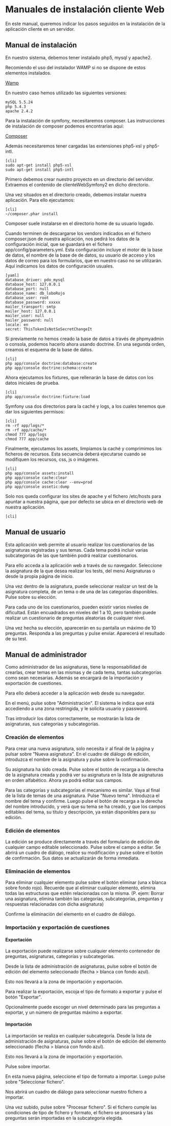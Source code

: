 # Manuales de instalación cliente Web #

En este manual, queremos indicar los pasos seguidos en la instalación de la aplicación cliente en un servidor.


## Manual de instalación  ##

En nuestro sistema, debemos tener instalado php5, mysql y apache2. 

Recomiendo el uso del instalador WAMP si no se dispone de estos elementos instalados.

[Wamp](http://www.wampserver.com/en/)

En nuestro caso hemos utilizado las siguientes versiones:

	mySQL 5.5.24
	php 5.4.3
	apache 2.4.2

Para la instalación de symfony, necesitaremos composer.
Las instrucciones de instalación de composer podemos encontrarlas aquí:

[Composer](http://getcomposer.org/)

Además necesitaremos tener cargadas las extensiones php5-xsl y php5-intl.

	[cli]
	sudo apt-get install php5-xsl
	sudo apt-get install php5-intl


Primero debemos crear nuestro proyecto en un directorio del servidor. Extraemos el contenido de clienteWebSymfony2 en dicho directorio.

Una vez situados en el directorio creado, debemos instalar nuestra aplicación. Para ello ejecutamos:

	[cli]
	~/composer.phar install

Composer suele instalarse en el directorio home de su usuario logado.

Cuando terminen de descargarse los vendors indicados en el fichero composer.json de nuestra aplicación, nos pedirá los datos de la configuración inicial, que se guardará en el fichero app/config/parameters.yml. Esta configuración incluye el motor de la base de datos, el nombre de la base de de datos, su usuario de acceso y los datos de correo para los formularios, que en nuestro caso no se utilizarán. Aquí indicamos los datos de configuración usuales.

	[yaml]
    database_driver: pdo_mysql
    database_host: 127.0.0.1
    database_port: null
    database_name: db_loboRojo
    database_user: root
    database_password: xxxxx
    mailer_transport: smtp
    mailer_host: 127.0.0.1
    mailer_user: null
    mailer_password: null
    locale: en
    secret: ThisTokenIsNotSoSecretChangeIt


Si previamente no hemos creado la base de datos a través de phpmyadmin o consola, podemos hacerlo ahora usando doctrine. En una segunda orden, creamos el esquema de la base de datos.

	[cli]
	php app/console doctrine:database:create
	php app/console doctrine:schema:create


Ahora ejecutamos los fixtures, que rellenarán la base de datos con los datos iniciales de prueba.

	[cli]
	php app/console doctrine:fixture:load

Symfony usa dos directorios para la caché y logs, a los cuales tenemos que dar los siguientes permisos:

	[cli]
	rm -rf app/logs/*
	rm -rf app/cache/*
	chmod 777 app/logs
	chmod 777 app/cache

Finalmente, ejecutamos los assets, limpiamos la caché y comprimimos los ficheros de recursos. Esta secuencia deberá ejecutarse cuando se modifiquen los recursos, css, js o imágenes.

	[cli]
	php app/console assets:install
	php app/console cache:clear
	php app/console cache:clear --env=prod
	php app/console assetic:dump


Solo nos queda configurar los sites de apache y el fichero /etc/hosts para apuntar a nuestra página, que por defecto se ubica en el directorio web de nuestra aplicación.

    [cli]

## Manual de usuario ##

Esta aplicación web permite al usuario realizar los cuestionarios de las asignaturas registradas y sus temas. Cada tema podrá incluir varias subcategorías de las que también podrá realizar cuestionarios.

Para ello acceda a la aplicación web a través de su navegador. Seleccione la asignatura de la que desea realizar los tests, del menú Asignaturas o desde la propia página de inicio.

Una vez dentro de la asignatura, puede seleccionar realizar un test de la asignatura completa, de un tema o de una de las categorías disponibles. Pulse sobre su elección.

Para cada uno de los cuestionarios, pueden existir varios niveles de dificultad. Están encuadrados en niveles del 1 a 10, pero también puede realizar un cuestionario de preguntas aleatorias de cualquier nivel.

Una vez hecha su elección, aparecerán en su pantalla un máximo de 10 preguntas. Responda a las preguntas y pulse enviar. Aparecerá el resultado de su test.


## Manual de administrador ##

Como administrador de las asignaturas, tiene la responsabilidad de crearlas, crear temas en las mismas y de cada tema, tantas subcategorías como sean necesarias.
Además se encargará de la importación y exportación de cuestiones.

Para ello deberá acceder a la aplicación web desde su navegador.

En el menú, pulse sobre "Administración".
El sistema le indica que está accediendo a una zona restringida, y le solicita usuario y password.

Tras introducir los datos correctamente, se mostrarán la lista de asignaturas, sus categorías y subcategorías.


### Creación de elementos ###

Para crear una nueva asignatura, solo necesita ir al final de la página y pulsar sobre "Nueva asignatura". En el cuadro de diálogo de edición, introduzca el nombre de la asignatura y pulse sobre la confirmación.

Su asignatura ha sido creada. Pulse sobre el botón de recarga a la derecha de la asignatura creada y podrá ver su asignatura en la lista de asignaturas en orden alfabético. Ahora ya podrá editar sus campos.

Para las categorías y subcategorías el mecanismo es similar. Vaya al final de la lista de temas de una asignatura. Pulse "Nuevo tema". Introduzca el nombre del tema y confirme. Luego pulse el botón de recarga a la derecha del nombre introducido, y verá que su tema se ha creado, y que los campos editables del tema, su título y descripción, ya están disponibles para su edición.


### Edición de elementos ###

La edición se produce directamente a través del formulario de edición de cualquier campo editable seleccionado. Pulse sobre el campo a editar. Se abrirá un cuadro de diálogo, realice su modificación y pulse sobre el botón de confirmación. Sus datos se actualizarán de forma inmediata.


### Eliminación de elementos ###

Para eliminar cualquier elemento pulse sobre el botón eliminar (una x blanca sobre fondo rojo). Recuerde que al eliminar cualquier elemento, elimina todas las estructuras que estén relacionadas con la misma. (P. ejem: Borrar una asignatura, elimina también las categorías, subcategorías, preguntas y respuestas relacionadas con dicha asignatura)

Confirme la eliminación del elemento en el cuadro de diálogo.


### Importación y exportación de cuestiones ###

#### Exportación ####

La exportación puede realizarse sobre cualquier elemento contenedor de preguntas, asignaturas, categorías y subcategorías.

Desde la lista de administración de asignaturas, pulse sobre el botón de edición del elemento seleccionado (flecha > blanca con fondo azul).

Esto nos llevará a la zona de importación y exportación.

Para realizar la exportación, escoja el tipo de formato a exportar y pulse el botón "Exportar".

Opcionalmente puede escoger un nivel determinado para las preguntas a exportar, y un número de preguntas máximo a exportar.


#### Importación ####

La importación se realiza en cualquier subcategoría. Desde la lista de administración de asignaturas, pulse sobre el botón de edición del elemento seleccionado (flecha > blanca con fondo azul).

Esto nos llevará a la zona de importación y exportación.

Pulse sobre importar.

En esta nueva página, seleccione el tipo de formato a importar. Luego pulse sobre "Seleccionar fichero".

Nos abrirá un cuadro de diálogo para seleccionar nuestro fichero a importar.

Una vez subido, pulse sobre "Procesar fichero". Si el fichero cumple las condiciones de tipo de fichero y formato, el fichero se procesará y las preguntas serán importadas en la subcategoría elegida.